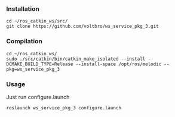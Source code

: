 ### Installation

```
cd ~/ros_catkin_ws/src/
git clone https://github.com/voltbro/ws_service_pkg_3.git
```

### Compilation

```
cd ~/ros_catkin_ws/
sudo ./src/catkin/bin/catkin_make_isolated --install -DCMAKE_BUILD_TYPE=Release --install-space /opt/ros/melodic --pkg=ws_service_pkg_3
```


### Usage  

Just run configure.launch
  
```
roslaunch ws_service_pkg_3 configure.launch
```
